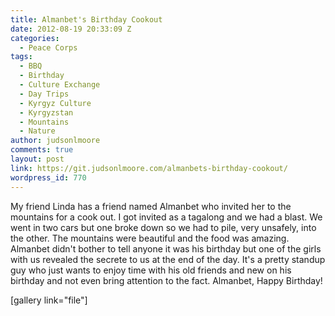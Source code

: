 ```yaml
---
title: Almanbet's Birthday Cookout
date: 2012-08-19 20:33:09 Z
categories:
  - Peace Corps
tags:
  - BBQ
  - Birthday
  - Culture Exchange
  - Day Trips
  - Kyrgyz Culture
  - Kyrgyzstan
  - Mountains
  - Nature
author: judsonlmoore
comments: true
layout: post
link: https://git.judsonlmoore.com/almanbets-birthday-cookout/
wordpress_id: 770
---
```


My friend Linda has a friend named Almanbet who invited her to the mountains for a cook out. I got invited as a tagalong and we had a blast. We went in two cars but one broke down so we had to pile, very unsafely, into the other. The mountains were beautiful and the food was amazing. Almanbet didn't bother to tell anyone it was his birthday but one of the girls with us revealed the secrete to us at the end of the day. It's a pretty standup guy who just wants to enjoy time with his old friends and new on his birthday and not even bring attention to the fact. Almanbet, Happy Birthday!

[gallery link="file"]
